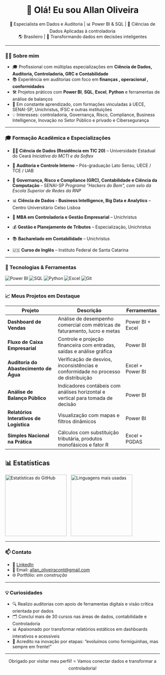 <h1 align="center">👋 Olá! Eu sou Allan Oliveira</h1>

<p align="center">
  🎯 Especialista em Dados e Auditoria | 📊 Power BI & SQL | 🧠 Ciências de Dados Aplicadas à controladoria<br/>
  🌎 Brasileiro | 💼 Transformando dados em decisões inteligentes
</p>

---

### 👨‍💻 Sobre mim

- 🎓 Profissional com múltiplas especializações em **Ciência de Dados, Auditoria, Controladoria, GRC e Contabilidade**
- 📚 Experiência em auditorias com foco em **finanças , operacional , conformidades**
- 🛠️ Projetos práticos com **Power BI**, **SQL**, **Excel**, **Python** e ferramentas de análise de balanços
- 🚀 Em constante aprendizado, com formações vinculadas à UECE, SENAI-SP, Unichristus, IFSC e outras instituições
- 💡 Interesses: controladoria, Governança, Risco, Compliance, Business Intelligence, Inovação no Setor Público e privado e Cibersegurança

---

### 🎓 Formação Acadêmica e Especializações

- 👨‍🎓 **Ciência de Dados (Residência em TIC 20)** – Universidade Estadual do Ceará 
  _Iniciativa do MCTI e da Softex_

- 🧾 **Auditoria e Controle Interno** – Pós-graduação Lato Sensu, UECE / TCE / UAB 

- 🔐 **Governança, Risco e Compliance (GRC), Contabilidade e Ciência da Computação** – SENAI-SP 
  _Programa "Hackers do Bem", com selo da Escola Superior de Redes da RNP_

- 📊 **Ciência de Dados - Business Intelligence, Big Data e Analytics** – Centro Universitário Celso Lisboa 

- 📘 **MBA em Controladoria e Gestão Empresarial** – Unichristus 
- 💰 **Gestão e Planejamento de Tributos** – Especialização, Unichristus 

- 📚 **Bacharelado em Contabilidade** – Unichristus 

- 🇺🇸 **Curso de Inglês** – Instituto Federal de Santa Catarina 

---

### 🧰 Tecnologias & Ferramentas

![Power BI](https://img.shields.io/badge/-PowerBI-F2C811?style=flat&logo=Power-BI&logoColor=black)
![SQL](https://img.shields.io/badge/-SQL-4479A1?style=flat&logo=MySQL&logoColor=white)
![Python](https://img.shields.io/badge/-Python-3776AB?style=flat&logo=Python&logoColor=white)
![Excel](https://img.shields.io/badge/-Excel-217346?style=flat&logo=Microsoft-Excel&logoColor=white)
![Git](https://img.shields.io/badge/-Git-F05032?style=flat&logo=git&logoColor=white)

---

### 📈 Meus Projetos em Destaque

| Projeto | Descrição | Ferramentas |
|--------|-----------|-------------|
| **Dashboard de Vendas** | Análise de desempenho comercial com métricas de faturamento, lucro e metas | Power BI + Excel |
| **Fluxo de Caixa Empresarial** | Controle e projeção financeira com entradas, saídas e análise gráfica | Power BI |
| **Auditoria do Abastecimento de Água** | Verificação de desvios, inconsistências e conformidade no processo de distribuição | Excel + Power BI |
| **Análise de Balanço Público** | Indicadores contábeis com análises horizontal e vertical para tomada de decisão | Power BI |
| **Relatórios Interativos de Logística** | Visualização com mapas e filtros dinâmicos | Power BI |
| **Simples Nacional na Prática** | Cálculos com substituição tributária, produtos monofásicos e fator R | Excel + PGDAS |

## 📊 Estatísticas

<p align="left">
  <img 
    src="https://github-readme-stats.vercel.app/api?username=SEUUSUARIO&show_icons=true&theme=tokyonight&locale=pt-br&include_all_commits=true" 
    alt="Estatísticas do GitHub"
    height="200px"
    style="padding-right: 10px;"
  />
  <img 
    src="https://github-readme-stats.vercel.app/api/top-langs/?username=SEUUSUARIO&layout=compact&theme=tokyonight&locale=pt-br&title=Tecnologias%20Mais%20Usadas"
    alt="Linguagens mais usadas"
    height="200px"
  />
</p>

---

### 📫 Contato

- 💼 [LinkedIn](https://www.linkedin.com/in/allan-oliveira-688172166/)
- 📧 Email: allan_oliveiracont@gmail.com
- 🌐 Portfólio: _em construção_

---

### 💡 Curiosidades

- 🔍 Realizo auditorias com apoio de ferramentas digitais e visão crítica orientada por dados
- 🗂️ Concluí mais de 30 cursos nas áreas de dados, contabilidade e Controladoria
- 📊 Apaixonado por transformar relatórios estáticos em dashboards interativos e acessíveis
- 🐜 Acredito na inovação por etapas: “evoluímos como formiguinhas, mas sempre em frente!”

---

<p align="center">
  Obrigado por visitar meu perfil! ⭐ Vamos conectar dados e transformar a controladoria!
</p>

